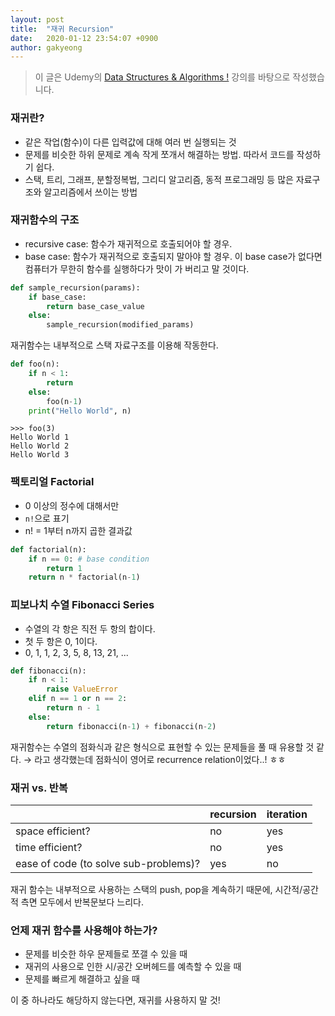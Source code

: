 ```yaml
---
layout: post
title:  "재귀 Recursion"
date:   2020-01-12 23:54:07 +0900
author: gakyeong
---
```


> 이 글은 Udemy의 [Data Structures & Algorithms !](https://www.udemy.com/course/learn-data-structure-algorithms-with-java-interview/) 강의를 바탕으로 작성했습니다.

### 재귀란?
* 같은 작업(함수)이 다른 입력값에 대해 여러 번 실행되는 것
* 문제를 비슷한 하위 문제로 계속 작게 쪼개서 해결하는 방법. 따라서 코드를 작성하기 쉽다.
* 스택, 트리, 그래프, 분할정복법, 그리디 알고리즘, 동적 프로그래밍 등 많은 자료구조와 알고리즘에서 쓰이는 방법

### 재귀함수의 구조
* recursive case: 함수가 재귀적으로 호출되어야 할 경우.
* base case: 함수가 재귀적으로 호출되지 말아야 할 경우. 이 base case가 없다면 컴퓨터가 무한히 함수를 실행하다가 맛이 가 버리고 말 것이다.

```python
def sample_recursion(params):
    if base_case:
        return base_case_value
    else:
        sample_recursion(modified_params)
```

재귀함수는 내부적으로 스택 자료구조를 이용해 작동한다.

```python
def foo(n):
    if n < 1:
        return
    else:
        foo(n-1)
    print("Hello World", n)
```

```shell
>>> foo(3)
Hello World 1
Hello World 2
Hello World 3
```

### 팩토리얼 Factorial

* 0 이상의 정수에 대해서만
* `n!`으로 표기
* n! = 1부터 n까지 곱한 결과값

```python
def factorial(n):
    if n == 0: # base condition
        return 1
    return n * factorial(n-1)
```

### 피보나치 수열 Fibonacci Series

* 수열의 각 항은 직전 두 항의 합이다.
* 첫 두 항은 0, 1이다.
* 0, 1, 1, 2, 3, 5, 8, 13, 21, ...

```python
def fibonacci(n):
    if n < 1:
        raise ValueError
    elif n == 1 or n == 2:
        return n - 1
    else:
        return fibonacci(n-1) + fibonacci(n-2)
```

재귀함수는 수열의 점화식과 같은 형식으로 표현할 수 있는 문제들을 풀 때 유용할 것 같다. → 라고 생각했는데 점화식이 영어로 recurrence relation이었다..! ㅎㅎ

### 재귀 vs. 반복

| | recursion | iteration |
| --- | --- | --- |
| space efficient? | no | yes |
| time efficient? | no | yes |
| ease of code (to solve sub-problems)? | yes | no |

재귀 함수는 내부적으로 사용하는 스택의 push, pop을 계속하기 때문에, 시간적/공간적 측면 모두에서 반복문보다 느리다.

### 언제 재귀 함수를 사용해야 하는가?
- 문제를 비슷한 하우 문제들로 쪼갤 수 있을 때
- 재귀의 사용으로 인한 시/공간 오버헤드를 예측할 수 있을 때
- 문제를 빠르게 해결하고 싶을 때

이 중 하나라도 해당하지 않는다면, 재귀를 사용하지 말 것!
